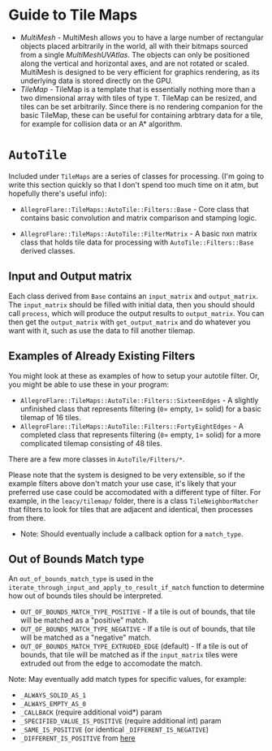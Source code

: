 # Guide to Tile Maps

- *MultiMesh* - MultiMesh allows you to have a large number of rectangular
  objects placed arbitrarily in the world, all with their bitmaps sourced from a single
  *MultiMeshUVAtlas*.  The objects can only be positioned along the vertical and
  horizontal axes, and are not rotated or scaled. MultiMesh is designed to be
  very efficient for graphics rendering, as its underlying data is stored directly on
  the GPU.
- *TileMap* - TileMap is a template that is essentially nothing more than a two
  dimensional array with tiles of type `T`.  TileMap can be resized, and tiles
  can be set arbitrarily.  Since there is no rendering companion for the basic
  TileMap, these can be useful for containing arbtrary data for a tile, for
  example for collision data or an A\* algorithm.

# `AutoTile`

Included under `TileMaps` are a series of classes for processing.  (I'm going to
write this section quickly so that I don't spend too much time on it atm, but
hopefully there's useful info):

- `AllegroFlare::TileMaps::AutoTile::Filters::Base` - Core class that contains
  basic convolution and matrix comparison and stamping logic.

- `AllegroFlare::TileMaps::AutoTile::FilterMatrix` - A basic nxn matrix class
  that holds tile data for processing with `AutoTile::Filters::Base` derived classes.


## Input and Output matrix

Each class derived from `Base` contains an `input_matrix` and `output_matrix`.
The `input_matrix` should be filled with initial data, then you should should call `process`, which will produce
the output results to `output_matrix`.  You can then get the `output_matrix`
with `get_output_matrix` and do whatever you want with it, such as use the data to fill another tilemap.


## Examples of Already Existing Filters

You might look at these as examples of how to setup your autotile filter. Or,
you might be able to use these in your program:

- `AllegroFlare::TileMaps::AutoTile::Filters::SixteenEdges` - A slightly
  unfinished class that represents filtering (`0`= empty, `1`= solid) for a basic tilemap 
  of 16 tiles.
- `AllegroFlare::TileMaps::AutoTile::Filters::FortyEightEdges` - A completed
  class that represents filtering (`0`= empty, `1`= solid) for a more
  complicated tilemap consisting of 48 tiles.

There are a few more classes in `AutoTile/Filters/*`.

Please note that the system is designed to be very extensible, so if the example
filters above don't match your use case, it's likely that your preferred use
case could be accomodated with a different type of filter.  For example, in the
`leacy/tilemap/` folder, there is a class `TileNeighborMatcher` that filters to look for tiles that
are adjacent and identical, then processes from there.

- Note: Should eventually include a callback option for a `match_type`.

## Out of Bounds Match type

An `out_of_bounds_match_type` is used in the `iterate_through_input_and_apply_to_result_if_match` function
to determine how out of bounds tiles should be interpreted.

- `OUT_OF_BOUNDS_MATCH_TYPE_POSITIVE` - If a tile is out of bounds, that tile will
  be matched as a "positive" match.
- `OUT_OF_BOUNDS_MATCH_TYPE_NEGATIVE` - If a tile is out of bounds, that tile will
  be matched as a "negative" match.
- `OUT_OF_BOUNDS_MATCH_TYPE_EXTRUDED_EDGE` (default) - If a tile is out of bounds, that tile will
  be matched as if the `input_matrix` tiles were extruded out from the edge to
  accomodate the match.

Note: May eventually add match types for specific values, for example:
 - `_ALWAYS_SOLID_AS_1`
 - `_ALWAYS_EMPTY_AS_0`
 - `_CALLBACK` (require additional void*) param
 - `_SPECIFIED_VALUE_IS_POSITIVE` (require additional int) param
 - `_SAME_IS_POSITIVE` (or identical `_DIFFERENT_IS_NEGATIVE`)
 - `_DIFFERENT_IS_POSITIVE` from
   [here](https://github.com/allegroflare/allegro_flare/blob/master/legacy/tilemap/include/tilemap/lib/TileNeighborMatcher.hpp#L10-L12)
